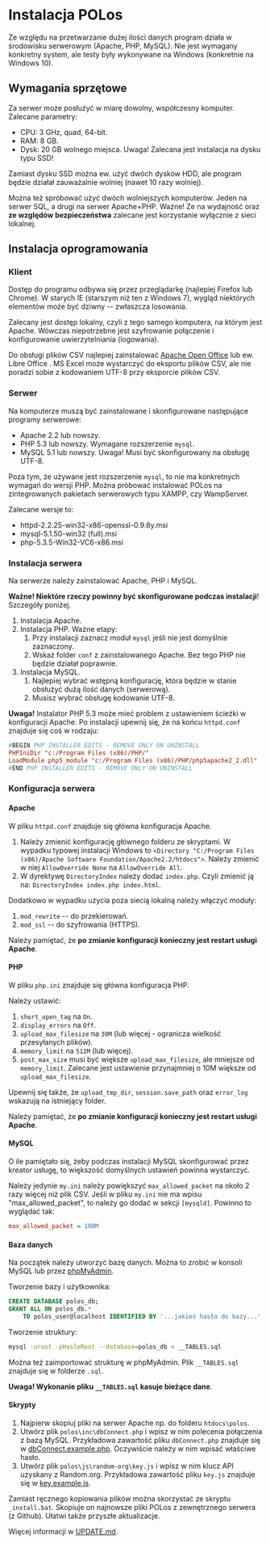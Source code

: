 Instalacja POLos
================

Ze względu na przetwarzanie dużej ilości danych program działa w środowisku serwerowym (Apache, PHP, MySQL). Nie jest wymagany konkretny system, ale testy były wykonywane na Windows (konkretnie na Windows 10).

Wymagania sprzętowe
-------------------

Za serwer może posłużyć w miarę dowolny, współczesny komputer. Zalecane parametry:
* CPU: 3 GHz, quad, 64-bit.
* RAM: 8 GB.
* Dysk: 20 GB wolnego miejsca. Uwaga! Zalecana jest instalacja na dysku typu SSD!

Zamiast dysku SSD można ew. użyć dwóch dysków HDD, ale program będzie działał zauważalnie wolniej (nawet 10 razy wolniej).

Można też spróbować użyć dwóch wolniejszych komputerów. Jeden na serwer SQL, a drugi na serwer Apache+PHP. Ważne! Ze na wydajność oraz **ze względów bezpieczeństwa** zalecane jest korzystanie wyłącznie z sieci lokalnej.

Instalacja oprogramowania
-------------------------

### Klient ###
Dostęp do programu odbywa się przez przeglądarkę (najlepiej Firefox lub Chrome). W starych IE (starszym niż ten z Windows 7), wygląd niektórych elementów może być dziwny -- zwłaszcza losowania.

Zalecany jest dostęp lokalny, czyli z tego samego komputera, na którym jest Apache. Wówczas niepotrzebne jest szyfrowanie połączenie i konfigurowanie uwierzytelniania (logowania).

Do obsługi plików CSV najlepiej zainstalować [Apache Open Office](https://www.openoffice.org/pl/download/index.html) lub ew. Libre Office . MS Excel może wystarczyć do eksportu plików CSV, ale nie poradzi sobie z kodowaniem UTF-8 przy eksporcie plików CSV.

### Serwer ###

Na komputerze muszą być zainstalowane i skonfigurowane następujące programy serwerowe: 
* Apache 2.2 lub nowszy.
* PHP 5.3 lub nowszy. Wymagane rozszerzenie `mysql`.
* MySQL 5.1 lub nowszy. Uwaga! Musi być skonfigurowany na obsługę UTF-8.

Poza tym, że używane jest rozszerzenie `mysql`, to nie ma konkretnych wymagań do wersji PHP. Można próbować instalować POLos na zintegrowanych pakietach serwerowych typu XAMPP, czy WampServer.

Zalecane wersje to:
* httpd-2.2.25-win32-x86-openssl-0.9.8y.msi
* mysql-5.1.50-win32 (full).msi
* php-5.3.5-Win32-VC6-x86.msi

### Instalacja serwera ###

Na serwerze należy zainstalować Apache, PHP i MySQL.

**Ważne! Niektóre rzeczy powinny być skonfigurowane podczas instalacji**! Szczegóły poniżej.

1. Instalacja Apache.
2. Instalacja PHP. Ważne etapy:
	1. Przy instalacji zaznacz moduł `mysql` jeśli nie jest domyślnie zaznaczony.
	2. Wskaż folder `conf` z zainstalowanego Apache. Bez tego PHP nie będzie działał poprawnie.
3. Instalacja MySQL.
	1. Najlepiej wybrać wstępną konfigurację, która będzie w stanie obsłużyć dużą ilość danych (serwerową).
	2. Musisz wybrać obsługę kodowanie UTF-8.

**Uwaga!** Instalator PHP 5.3 może mieć problem z ustawieniem ścieżki w konfiguracji Apache. Po instalacji upewnij się, że na końcu `httpd.conf` znajduje się coś w rodzaju:

```ini
#BEGIN PHP INSTALLER EDITS - REMOVE ONLY ON UNINSTALL
PHPIniDir "c:/Program Files (x86)/PHP/"
LoadModule php5_module "c:/Program Files (x86)/PHP/php5apache2_2.dll"
#END PHP INSTALLER EDITS - REMOVE ONLY ON UNINSTALL
```

### Konfiguracja serwera ###

#### Apache ####
W pliku `httpd.conf` znajduje się główna konfiguracja Apache. 

1. Należy zmienić konfigurację głównego folderu ze skryptami. W wypadku typowej instalacji Windows to `<Directory "C:/Program Files (x86)/Apache Software Foundation/Apache2.2/htdocs">`. Należy zmienić w niej `AllowOverride None` na `AllowOverride All`.
2. W dyrektywę `DirectoryIndex` należy dodać `index.php`. Czyli zmienić ją na: `DirectoryIndex index.php index.html`.

Dodatkowo w wypadku użycia poza siecią lokalną należy włączyć moduły:
1. `mod_rewrite` -- do przekierowań.
2. `mod_ssl` -- do szyfrowania (HTTPS).

Należy pamiętać, że **po zmianie konfiguracji konieczny jest restart usługi Apache**.

#### PHP ####
W pliku `php.ini` znajduje się główna konfiguracja PHP.

Należy ustawić:
1. `short_open_tag` na `On`.
2. `display_errors` na `Off`.
3. `upload_max_filesize` na `30M` (lub więcej - ogranicza wielkość przesyłanych plików).
4. `memory_limit` na `512M` (lub więcej).
5. `post_max_size` musi być większe `upload_max_filesize`, ale mniejsze od `memory_limit`. Zalecane jest ustawienie przynajmniej o 10M większe od `upload_max_filesize`.

Upewnij się także, że `upload_tmp_dir`, `session.save_path` oraz `error_log` wskazują na istniejący folder.

Należy pamiętać, że **po zmianie konfiguracji konieczny jest restart usługi Apache**.

#### MySQL ####

O ile pamiętało się, żeby podczas instalacji MySQL skonfigurować przez kreator usługę, to większość domyślnych ustawień powinna wystarczyć.

Należy jedynie `my.ini` należy powiększyć `max_allowed_packet` na około 2 razy więcej niż plik CSV. Jeśli w pliku `my.ini` nie ma wpisu "max_allowed_packet", to należy go dodać w sekcji `[mysqld]`. Powinno to wyglądać tak:
```ini
max_allowed_packet = 100M 
```

#### Baza danych ####

Na początek należy utworzyć bazę danych. Można to zrobić w konsoli MySQL lub przez [phpMyAdmin](https://www.phpmyadmin.net/downloads/).

Tworzenie bazy i użytkownika:
```sql
CREATE DATABASE polos_db;
GRANT ALL ON polos_db.* 
	TO polos_user@localhost IDENTIFIED BY '...jakieś hasło do bazy...';
```

Tworzenie struktury:
```bash
mysql -uroot -pHasloRoot --database=polos_db < __TABLES.sql
```
Można też zaimportować strukturę w phpMyAdmin. Plik `__TABLES.sql` znajduje się w folderze `.sql`.

**Uwaga! Wykonanie pliku `__TABLES.sql` kasuje bieżące dane**.

#### Skrypty ####

1. Najpierw skopiuj pliki na serwer Apache np. do folderu `htdocs\polos`.
2. Utwórz plik `polos\inc\dbConnect.php` i wpisz w nim polecenia połączenia z bazą MySQL. Przykładowa zawartość pliku `dbConnect.php` znajduje się w [dbConnect.example.php](inc/dbConnect.example.php). Oczywiście należy w nim wpisać właściwe hasło.
3. Utwórz plik `polos\js\random-org\key.js` i wpisz w nim klucz API uzyskany z Random.org. Przykładowa zawartość pliku `key.js` znajduje się w [key.example.js](js/random-org/key.example.js).

Zamiast ręcznego kopiowania plików można skorzystać ze skryptu `_install.bat`. Skopiuje on najnowsze pliki POLos z zewnętrznego serwera (z Github). Ułatwi także przyszłe aktualizacje.

Więcej informacji w [UPDATE.md](UPDATE.md).